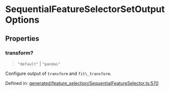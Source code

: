 # SequentialFeatureSelectorSetOutputOptions

## Properties

### transform?

> `"default"` \| `"pandas"`

Configure output of `transform` and `fit\_transform`.

Defined in:  [generated/feature\_selection/SequentialFeatureSelector.ts:570](https://github.com/transitive-bullshit/scikit-learn-ts/blob/92ab806/packages/sklearn/src/generated/feature_selection/SequentialFeatureSelector.ts#L570)
